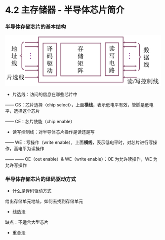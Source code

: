 # 4.2 主存储器 - 半导体芯片简介


### 半导体存储芯片的基本结构

![半导体存储芯片基本结构](./image/半导体存储芯片基本结构.png)

* 片选线：访问的信息在哪些芯片中

——
CS：芯片选择（chip select），上面**横线**，表示低电平有效，管脚是低电平，选择这个芯片

——
CE：芯片使能（chip enable）


* 读写控制线：对半导体芯片操作是读还是写

——
WE：写操作（write enable），上面**横线**，表示低电平时，对芯片进行写操作，高电平为读操作

——               ——
OE（out enable）& WE（write enable）：OE 为允许读操作，WE 为允许写操作


### 半导体存储芯片的译码驱动方式

* 什么是译码驱动方式

给出存储单元地址，如何去找到存储单元


* 线选法

缺点：不适合大型芯片


* 重合法
